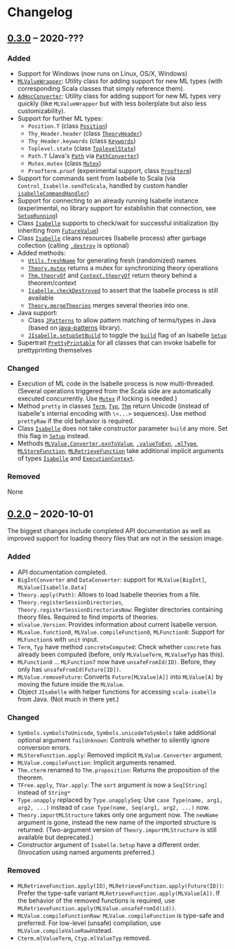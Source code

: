 # Changelog

## [0.3.0] – 2020-???

[//]: # (TODO summary)

[//]: # (TODO release java-patterns and update version)

[//]: # (TODO test all links)


### Added

[//]: # (TODO sort sensibly)

* Support for Windows (now runs on Linux, OS/X, Windows)
* [`MLValueWrapper`](https://javadoc.io/doc/de.unruh/scala-isabelle_2.13/latest/de/unruh/isabelle/mlvalue/MLValueWrapper.html): 
  Utility class for adding support for new ML types (with corresponding Scala classes that simply reference them).
* [`AdHocConverter`](https://javadoc.io/doc/de.unruh/scala-isabelle_2.13/latest/de/unruh/isabelle/mlvalue/AdHocConverter.html): 
  Utility class for adding support for new ML types very quickly (like `MLValueWrapper` but with less boilerplate but
  also less customizability).
* Support for further ML types:
  * `Position.T` (class [`Position`](https://javadoc.io/doc/de.unruh/scala-isabelle_2.13/latest/de/unruh/isabelle/mlvalue/Position.html))
  * `Thy_Header.header` (class [`TheoryHeader`](https://javadoc.io/doc/de.unruh/scala-isabelle_2.13/latest/de/unruh/isabelle/mlvalue/TheoryHeader.html))
  * `Thy_Header.keywords` (class [`Keywords`](https://javadoc.io/doc/de.unruh/scala-isabelle_2.13/latest/de/unruh/isabelle/mlvalue/Keywords.html))
  * `Toplevel.state` (class [`ToplevelState`](https://javadoc.io/doc/de.unruh/scala-isabelle_2.13/latest/de/unruh/isabelle/mlvalue/ToplevelState.html))
  * `Path.T` (Java's [`Path`](https://docs.oracle.com/javase/8/docs/api/java/nio/file/Path.html) via [`PathConverter`](https://javadoc.io/doc/de.unruh/scala-isabelle_2.13/latest/de/unruh/isabelle/mlvalue/PathConverter.html))
  * `Mutex.mutex` (class [`Mutex`](https://javadoc.io/doc/de.unruh/scala-isabelle_2.13/latest/de/unruh/isabelle/mlvalue/Mutex.html))
  * `Proofterm.proof` (experimental support, class [`Proofterm`](https://javadoc.io/doc/de.unruh/scala-isabelle_2.13/latest/de/unruh/isabelle/mlvalue/Proofterm.html))
* Support for commands sent from Isabelle to Scala (via `Control_Isabelle.sendToScala`, handled by custom handler
  [`isabelleCommandHandler`](https://javadoc.io/doc/de.unruh/scala-isabelle_2.13/latest/de/unruh/isabelle/control/Isabelle/SetupGeneral.html#isabelleCommandHandler))  
* Support for connecting to an already running Isabelle instance (experimental, no library support for establishin that connection, 
  see [`SetupRunning`](https://javadoc.io/doc/de.unruh/scala-isabelle_2.13/latest/de/unruh/isabelle/control/Isabelle/SetupRunning.html))
* Class [`Isabelle`](https://javadoc.io/doc/de.unruh/scala-isabelle_2.13/latest/de/unruh/isabelle/control/Isabelle.html) 
  supports to check/wait for successful initialization (by inheriting from [`FutureValue`](https://javadoc.io/doc/de.unruh/scala-isabelle_2.13/latest/de/unruh/isabelle/mlvalue/FutureValue.html)) 
* Class [`Isabelle`](https://javadoc.io/doc/de.unruh/scala-isabelle_2.13/latest/de/unruh/isabelle/control/Isabelle.html)
  cleans resources (Isabelle process) after garbage collection
  (calling [`.destroy`](https://javadoc.io/doc/de.unruh/scala-isabelle_2.13/latest/de/unruh/isabelle/control/Isabelle.html#destroy) is optional)
* Added methods:
  * [`Utils.freshName`](https://javadoc.io/doc/de.unruh/scala-isabelle_2.13/latest/de/unruh/isabelle/misc/Utils.html#freshName) for generating fresh (randomized) names 
  * [`Theory.mutex`](https://javadoc.io/doc/de.unruh/scala-isabelle_2.13/latest/de/unruh/isabelle/mlvalue/Theory.html#mutex) returns a mutex for synchronizing theory operations
  * [`Thm.theoryOf`](https://javadoc.io/doc/de.unruh/scala-isabelle_2.13/latest/de/unruh/isabelle/mlvalue/Thm.html#theoryOf) and
    [`Context.theoryOf`](https://javadoc.io/doc/de.unruh/scala-isabelle_2.13/latest/de/unruh/isabelle/mlvalue/Context.html#theoryOf)
    return theory behind a theorem/context
  * [`Isabelle.checkDestroyed`](https://javadoc.io/doc/de.unruh/scala-isabelle_2.13/latest/de/unruh/isabelle/control/Isabelle.html#checkDestroyed)
    to assert that the Isabelle process is still available
  * [`Theory.mergeTheories`](https://javadoc.io/doc/de.unruh/scala-isabelle_2.13/latest/de/unruh/isabelle/mlvalue/Theory.html#mergeTheories)
    merges several theories into one.
* Java support:
  * Class [`JPatterns`](https://javadoc.io/doc/de.unruh/scala-isabelle_2.13/latest/de/unruh/isabelle/java/JPatterns.html)
    to allow pattern matching of terms/types in Java (based on [java-patterns](https://github.com/dominique-unruh/java-patterns) library).
  * [`JIsabelle.setupSetBuild`](https://javadoc.io/doc/de.unruh/scala-isabelle_2.13/latest/de/unruh/isabelle/java/JIsabelle.html#setupSetBuild)
    to toggle the [`build`](https://javadoc.io/doc/de.unruh/scala-isabelle_2.13/latest/de/unruh/isabelle/control/Isabelle/Setup.html#build) flag of an Isabelle [`Setup`](https://javadoc.io/doc/de.unruh/scala-isabelle_2.13/latest/de/unruh/isabelle/control/Isabelle/Setup.html)
* Supertrait [`PrettyPrintable`](https://javadoc.io/doc/de.unruh/scala-isabelle_2.13/latest/de/unruh/isabelle/mlvalue/PrettyPrintable.html)
  for all classes that can invoke Isabelle for prettyprinting themselves

### Changed

* Execution of ML code in the Isabelle process is now multi-threaded.
  (Several operations triggered from the Scala side are automatically executed concurrently.
  Use [`Mutex`](https://javadoc.io/doc/de.unruh/scala-isabelle_2.13/latest/de/unruh/isabelle/mlvalue/Mutex.html) if
  locking is needed.)
* Method `pretty` in classes
  [`Term`](https://javadoc.io/doc/de.unruh/scala-isabelle_2.13/latest/de/unruh/isabelle/mlvalue/Term.html#pretty),
  [`Typ`](https://javadoc.io/doc/de.unruh/scala-isabelle_2.13/latest/de/unruh/isabelle/mlvalue/Typ.html#pretty),
  [`Thm`](https://javadoc.io/doc/de.unruh/scala-isabelle_2.13/latest/de/unruh/isabelle/mlvalue/Thm.html#pretty)
  return Unicode (instead of Isabelle's internal encoding with `\<...>` sequences). Use method `prettyRaw`
  if the old behavior is required.
* Class [`Isabelle`](https://javadoc.io/doc/de.unruh/scala-isabelle_2.13/latest/de/unruh/isabelle/control/Isabelle.html)
  does not take constructor parameter `build` any more. Set this flag in
  [`Setup`](https://javadoc.io/doc/de.unruh/scala-isabelle_2.13/latest/de/unruh/isabelle/control/Isabelle/Setup.html#build) instead.
* Methods [`MLValue.Converter.exnToValue`](https://javadoc.io/doc/de.unruh/scala-isabelle_2.13/latest/de/unruh/isabelle/mlvalue/MLValue/Converter.html#exnToValue),
  [`.valueToExn`](https://javadoc.io/doc/de.unruh/scala-isabelle_2.13/latest/de/unruh/isabelle/mlvalue/MLValue/Converter.html#valueToExn),
  [`.mlType`](https://javadoc.io/doc/de.unruh/scala-isabelle_2.13/latest/de/unruh/isabelle/mlvalue/MLValue/Converter.html#mlValue),
  [`MLStoreFunction`](https://javadoc.io/doc/de.unruh/scala-isabelle_2.13/latest/de/unruh/isabelle/mlvalue/MLStoreFunction.html),
  [`MLRetrieveFunction`](https://javadoc.io/doc/de.unruh/scala-isabelle_2.13/latest/de/unruh/isabelle/mlvalue/MLRetrieveFunction.html)
  take additional implicit arguments of types [`Isabelle`](https://javadoc.io/doc/de.unruh/scala-isabelle_2.13/latest/de/unruh/isabelle/control/Isabelle.html)
  and [`ExecutionContext`](https://www.scala-lang.org/api/2.13.3/scala/concurrent/ExecutionContext.html).

### Removed

None


## [0.2.0] – 2020-10-01

The biggest changes include completed API documentation as well as improved support
for loading theory files that are not in the session image. 

### Added

* API documentation completed.
* `BigIntConverter` and `DataConverter`: support for `MLValue[BigInt]`, `MLValue[Isabelle.Data]`
* `Theory.apply(Path)`: Allows to load Isabelle theories from a file.
* `Theory.registerSessionDirectories`, `Theory.registerSessionDirectoriesNow`: 
  Register directories containing theory files. Required to find imports of theories.
* `mlvalue.Version`: Provides information about current Isabelle version.
* `MLvalue.function0`, `MLValue.compileFunction0`, `MLFunction0`: Support for `MLFunction`s
  with `unit` input.
* `Term`, `Typ` have method `concreteComputed`: Check whether `concrete` has already
  been computed (before, only `MLValueTerm`, `MLValueTyp` has this).
* `MLFunction0` ... `MLFunction7` now have `unsafeFromId(ID)`. Before, they only has `unsafeFromId(Future[ID])`.
* `MLValue.removeFuture`: Converts `Future[MLValue[A]]` into `MLValue[A]`
  by moving the future inside the `MLValue`.
* Object `JIsabelle` with helper functions for accessing `scala-isabelle` from Java.
  (Not much in there yet.)

### Changed

* `Symbols.symbolsToUnicode`, `Symbols.unicodeToSymbols` take additional optional
  argument `failUnknown`: Controls whether to silently ignore conversion errors.
* `MLStoreFunction.apply`: Removed implicit `MLValue.Converter` argument.
* `MLValue.compileFunction`: Implicit arguments renamed.
* `Thm.cterm` renamed to `Thm.proposition`: Returns the proposition of the theorem.
* `TFree.apply`, `TVar.apply`: The `sort` argument is now a `Seq[String]` instead of `String*`
* `Type.unapply` replaced by `Type.unapplySeq`: Use `case Type(name, arg1, arg2, ...)` instead of
  `case Type(name, Seq(arg1, arg2, ...)` now.
* `Theory.importMLStructure` takes only one argument now. The `newName` argument is gone, instead
  the new name of the imported structure is returned. (Two-argument version of `Theory.importMLStructure`
  is still available but deprecated.)
* Constructor argument of `Isabelle.Setup` have a different order. (Invocation using named arguments preferred.)

### Removed

* `MLRetrieveFunction.apply(ID)`, `MLRetrieveFunction.apply(Future(ID))`: Prefer the type-safe variant
  `MLRetrieveFunction.apply(MLValue[A])`. If the behavior of the removed functions is required, 
  use `MLRetrieveFunction.apply(MLValue.unsafeFromId(id))`.
* `MLValue.compileFunctionRaw`: `MLValue.compileFunction` is type-safe and preferred. 
  For low-level (unsafe) compilation, use `MLValue.compileValueRaw`instead.
* `Cterm.mlValueTerm`, `Ctyp.mlValueTyp` removed.  

[0.2.0]: https://github.com/dominique-unruh/scala-isabelle/compare/v0.1.0...v0.2.0
[0.3.0]: https://github.com/dominique-unruh/scala-isabelle/compare/v0.2.0...v0.3.0
